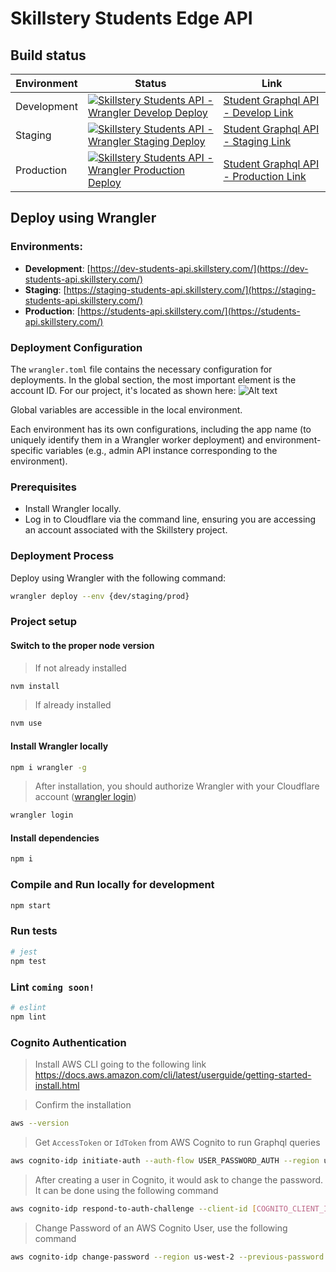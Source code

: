 # Skillstery Students Edge API

## Build status

| Environment | Status                                                                                                                                                                                                                                    | Link                                                                               |
| ----------- | ----------------------------------------------------------------------------------------------------------------------------------------------------------------------------------------------------------------------------------------- | ---------------------------------------------------------------------------------- |
| Development | [![Skillstery Students API - Wrangler Develop Deploy](https://github.com/Skillstery/student-edge-api/actions/workflows/deploy.yml/badge.svg?branch=develop)](https://github.com/Skillstery/student-edge-api/actions/workflows/deploy.yml) | [Student Graphql API - Develop Link ](https://dev-students-api.skillstery.com)     |
| Staging     | [![Skillstery Students API - Wrangler Staging Deploy](https://github.com/Skillstery/student-edge-api/actions/workflows/deploy.yml/badge.svg?branch=staging)](https://github.com/Skillstery/student-edge-api/actions/workflows/deploy.yml) | [Student Graphql API - Staging Link ](https://staging-students-api.skillstery.com) |
| Production  | [![Skillstery Students API - Wrangler Production Deploy](https://github.com/Skillstery/student-edge-api/actions/workflows/deploy.yml/badge.svg?branch=main)](https://github.com/Skillstery/student-edge-api/actions/workflows/deploy.yml) | [Student Graphql API - Production Link ](https://students-api.skillstery.com)      |

## Deploy using Wrangler

### Environments:

- **Development**: [https://dev-students-api.skillstery.com/](https://dev-students-api.skillstery.com/)
- **Staging**: [https://staging-students-api.skillstery.com/](https://staging-students-api.skillstery.com/)
- **Production**: [https://students-api.skillstery.com/](https://students-api.skillstery.com/)

### Deployment Configuration

The `wrangler.toml` file contains the necessary configuration for deployments. In the global section, the most important element is the account ID. For our project, it's located as shown here:
![Alt text](misc/account-id.png)

Global variables are accessible in the local environment.

Each environment has its own configurations, including the app name (to uniquely identify them in a Wrangler worker deployment) and environment-specific variables (e.g., admin API instance corresponding to the environment).

### Prerequisites

- Install Wrangler locally.
- Log in to Cloudflare via the command line, ensuring you are accessing an account associated with the Skillstery project.

### Deployment Process

Deploy using Wrangler with the following command:

```bash
wrangler deploy --env {dev/staging/prod}
```

### Project setup

#### Switch to the proper node version

> If not already installed

```bash
nvm install
```

> If already installed

```bash
nvm use
```

#### Install Wrangler locally

```bash
npm i wrangler -g
```

> After installation, you should authorize Wrangler with your Cloudflare account ([wrangler login](https://developers.cloudflare.com/workers/wrangler/migration/v1-to-v2/wrangler-legacy/commands/#login))

```bash
wrangler login
```

#### Install dependencies

```bash
npm i
```

### Compile and Run locally for development

```bash
npm start
```

### Run tests

```bash
# jest
npm test
```

### Lint `coming soon!`

```bash
# eslint
npm lint
```

### Cognito Authentication

> Install AWS CLI going to the following link https://docs.aws.amazon.com/cli/latest/userguide/getting-started-install.html

> Confirm the installation

```bash
aws --version
```

> Get `AccessToken` or `IdToken` from AWS Cognito to run Graphql queries

```bash
aws cognito-idp initiate-auth --auth-flow USER_PASSWORD_AUTH --region us-west-2 --client-id [COGNITO_CLIENT_ID] --auth-parameters USERNAME=[COGNITO_USERNAME],PASSWORD=[COGNITO_USER_PASSWORD]
```

> After creating a user in Cognito, it would ask to change the password. It can be done using the following command

```bash
aws cognito-idp respond-to-auth-challenge --client-id [COGNITO_CLIENT_ID] --challenge-name NEW_PASSWORD_REQUIRED --region us-west-2 --challenge-responses USERNAME=[COGNITO_USERNAME],NEW_PASSWORD=[COGNITO_USER_PASSWORD] --session [SESSION_TOKEN]
```

> Change Password of an AWS Cognito User, use the following command

```bash
aws cognito-idp change-password --region us-west-2 --previous-password [OLD_PASSWORD] --proposed-password [NEW_PASSWORD] --access-token [ACCESS_TOKEN]
```

